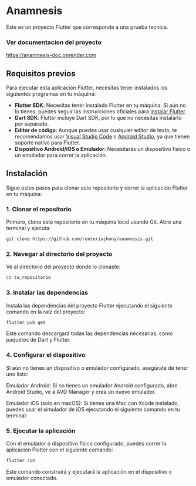 # Anamnesis

Este es un proyecto Flutter que corresponde a una prueba tecnica.

### Ver documentacion del proyecto
https://anamnesis-doc.onrender.com

## Requisitos previos

Para ejecutar esta aplicación Flutter, necesitas tener instalados los siguientes programas en tu máquina:

- **Flutter SDK**: Necesitas tener instalado Flutter en tu máquina. Si aún no lo tienes, puedes seguir las instrucciones oficiales para [instalar Flutter](https://flutter.dev/docs/get-started/install).
- **Dart SDK**: Flutter incluye Dart SDK, por lo que no necesitas instalarlo por separado.
- **Editor de código**: Aunque puedes usar cualquier editor de texto, te recomendamos usar [Visual Studio Code](https://code.visualstudio.com/) o [Android Studio](https://developer.android.com/studio), ya que tienen soporte nativo para Flutter.
- **Dispositivo Android/iOS o Emulador**: Necesitarás un dispositivo físico o un emulador para correr la aplicación.

## Instalación

Sigue estos pasos para clonar este repositorio y correr la aplicación Flutter en tu máquina:

### 1. Clonar el repositorio

Primero, clona este repositorio en tu máquina local usando Git. Abre una terminal y ejecuta:

```bash
git clone https://github.com/renteriajhony/anamnesis.git

```

### 2. Navegar al directorio del proyecto
Ve al directorio del proyecto donde lo clonaste:

```bash
cd tu_repositorio

```

### 3. Instalar las dependencias
Instala las dependencias del proyecto Flutter ejecutando el siguiente comando en la raíz del proyecto:

```bash
flutter pub get

```

Este comando descargará todas las dependencias necesarias, como paquetes de Dart y Flutter.

### 4. Configurar el dispositivo
Si aún no tienes un dispositivo o emulador configurado, asegúrate de tener uno listo:

Emulador Android: Si no tienes un emulador Android configurado, abre Android Studio, ve a AVD Manager y crea un nuevo emulador.

Emulador iOS (solo en macOS): Si tienes una Mac con Xcode instalado, puedes usar el simulador de iOS ejecutando el siguiente comando en tu terminal:

### 5. Ejecutar la aplicación
Con el emulador o dispositivo físico configurado, puedes correr la aplicación Flutter con el siguiente comando:

```bash
flutter run
```
Este comando construirá y ejecutará la aplicación en el dispositivo o emulador conectado.
